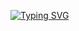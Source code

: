 [![Typing SVG](https://readme-typing-svg.demolab.com/?lines=Hey+there+I'm+Heysam;I'm+a+Front-end+developer)](https://git.io/typing-svg)
